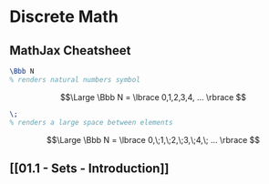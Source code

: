 # Discrete Math
## MathJax Cheatsheet
```latex
\Bbb N
% renders natural numbers symbol
```
$$\Large
\Bbb N = \lbrace 0,1,2,3,4, ... \rbrace
$$
```latex
\;
% renders a large space between elements
```
$$\Large
\Bbb N = \lbrace 0,\;1,\;2,\;3,\;4,\; ... \rbrace
$$
## [[01.1 - Sets - Introduction]]